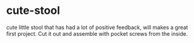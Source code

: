 cute-stool
==========

cute little stool that has had a lot of positive feedback, will makes a great first project. Cut it out and assemble with pocket screws from the inside.
